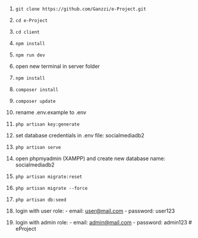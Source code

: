 1.  `git clone https://github.com/Ganzzi/e-Project.git `
2.  `cd e-Project`
3.  `cd client `
4.  `npm install `
5.  `npm run dev `
6.  open new terminal in server folder
7.  `npm install `
8.  `composer install `
9.  `composer update `
10. rename .env.example to .env
11. `php artisan key:generate `
12. set database credentials in .env file: socialmediadb2
13. `php artisan serve `
14. open phpmyadmin (XAMPP) and create new database name: socialmediadb2

15. `php artisan migrate:reset `
16. `php artisan migrate --force `
17. `php artisan db:seed`
18. login with user role: - email: user@mail.com - password: user123
19. login with admin role: - email: admin@mail.com - password: admin123
#   e P r o j e c t  
 